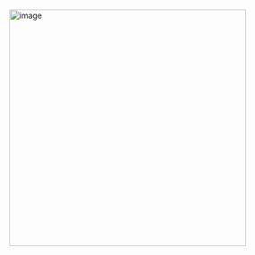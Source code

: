                   <img width="423" height="423" alt="image" src="https://github.com/user-attachments/assets/f32c9e11-7c0c-4b28-bdb1-28b06dbe4f7a" />
